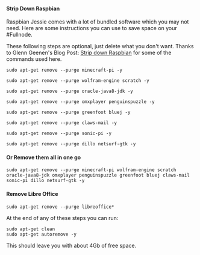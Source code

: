 #### Strip Down Raspbian 
Raspbian Jessie comes with a lot of bundled software which you may not need. Here are some instructions you can use to save space on your #Fullnode.  

These following steps are optional, just delete what you don't want. Thanks to Glenn Geenen's Blog Post: [Strip down Raspbian](http://glenngeenen.be/strip-down-raspbian/) for some of the commands used here.

```
sudo apt-get remove --purge minecraft-pi -y
```  
```
sudo apt-get remove --purge wolfram-engine scratch -y
```  
```
sudo apt-get remove --purge oracle-java8-jdk -y
```  
```
sudo apt-get remove --purge omxplayer penguinspuzzle -y
```  
```
sudo apt-get remove --purge greenfoot bluej -y
```  
```
sudo apt-get remove --purge claws-mail -y
```  
```
sudo apt-get remove --purge sonic-pi -y
```  
```
sudo apt-get remove --purge dillo netsurf-gtk -y
```  
#### Or Remove them all in one go
```
sudo apt-get remove --purge minecraft-pi wolfram-engine scratch oracle-java8-jdk omxplayer penguinspuzzle greenfoot bluej claws-mail sonic-pi dillo netsurf-gtk -y
```  
#### Remove Libre Office
```
sudo apt-get remove --purge libreoffice*
```  
At the end of any of these steps you can run:  
```
sudo apt-get clean
sudo apt-get autoremove -y
```  

This should leave you with about 4Gb of free space.

